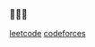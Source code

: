 ### 👸👸👸

[leetcode](https://leetcode.com/u/dieterwhittingham/) [codeforces](https://codeforces.com/profile/mirandacosgrove) 
